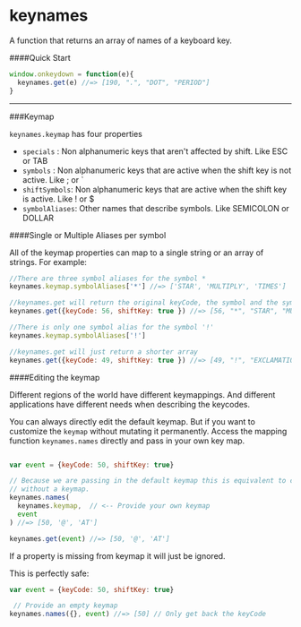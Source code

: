 # keynames
A function that returns an array of names of a keyboard key.


####Quick Start

```js
window.onkeydown = function(e){
  keynames.get(e) //=> [190, ".", "DOT", "PERIOD"]
}
```

---

###Keymap


`keynames.keymap` has four properties

- `specials` : Non alphanumeric keys that aren't affected by shift.  Like ESC or TAB
- `symbols` : Non alphanumeric keys that are active when the shift key is not active. Like ; or `
- `shiftSymbols`: Non alphanumeric keys that are active when the shift key is active. Like ! or $
- `symbolAliases`: Other names that describe symbols.  Like SEMICOLON or DOLLAR


####Single or Multiple Aliases per symbol

All of the keymap properties can map to a single string or an array of strings.  For example:

```js
//There are three symbol aliases for the symbol *
keynames.keymap.symbolAliases['*'] //=> ['STAR', 'MULTIPLY', 'TIMES']

//keynames.get will return the original keyCode, the symbol and the symbol aliases
keynames.get({keyCode: 56, shiftKey: true }) //=> [56, "*", "STAR", "MULTIPLY", "TIMES"]

```

```js
//There is only one symbol alias for the symbol '!'
keynames.keymap.symbolAliases['!'] 

//keynames.get will just return a shorter array
keynames.get({keyCode: 49, shiftKey: true }) //=> [49, "!", "EXCLAMATION"]

```

####Editing the keymap

Different regions of the world have different keymappings.  And different applications have different needs when describing
the keycodes.  

You can always directly edit the default keymap.  But if you want to customize the `keymap` without mutating it permanently. 
Access the mapping function `keynames.names` directly and pass in your own key map.

```js

var event = {keyCode: 50, shiftKey: true}

// Because we are passing in the default keymap this is equivalent to calling keynames.get
// without a keymap.
keynames.names(
  keynames.keymap,  // <-- Provide your own keymap
  event
) //=> [50, '@', 'AT']

keynames.get(event) //=> [50, '@', 'AT']

```
If a property is missing from keymap it will just be ignored.

This is perfectly safe:

```js
var event = {keyCode: 50, shiftKey: true}

 // Provide an empty keymap
keynames.names({}, event) //=> [50] // Only get back the keyCode

```


